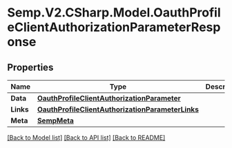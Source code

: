 # Semp.V2.CSharp.Model.OauthProfileClientAuthorizationParameterResponse
## Properties

Name | Type | Description | Notes
------------ | ------------- | ------------- | -------------
**Data** | [**OauthProfileClientAuthorizationParameter**](OauthProfileClientAuthorizationParameter.md) |  | [optional] 
**Links** | [**OauthProfileClientAuthorizationParameterLinks**](OauthProfileClientAuthorizationParameterLinks.md) |  | [optional] 
**Meta** | [**SempMeta**](SempMeta.md) |  | 

[[Back to Model list]](../README.md#documentation-for-models) [[Back to API list]](../README.md#documentation-for-api-endpoints) [[Back to README]](../README.md)

